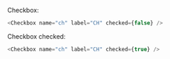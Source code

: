 Checkbox:
```js
<Checkbox name="ch" label="CH" checked={false} />
```

Checkbox checked:
```js
<Checkbox name="ch" label="CH" checked={true} />
```